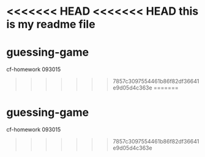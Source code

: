 <<<<<<< HEAD
<<<<<<< HEAD
this is my readme file
=======
# guessing-game
cf-homework 093015
>>>>>>> 7857c3097554461b86f82df36641e9d05d4c363e
=======
# guessing-game
cf-homework 093015
>>>>>>> 7857c3097554461b86f82df36641e9d05d4c363e
